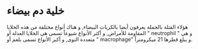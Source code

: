# خلية دم بيضاء

هؤلاء القتلة بالجملة يعرفون أيضا بالكريات البيضاء, و هناك أنواع مختلفة من هذه
الخلايا المقاومة للأمراض, و أكثر الأنواع شيوعاً تسمى هي الخلايا العدلة أو "
neutrophil " و هي متعددة النوى, و أكبر الأنواع تسمى بلعم أو " macrophage" و يبلغ
قطرها 21 ميكرومتراً.
